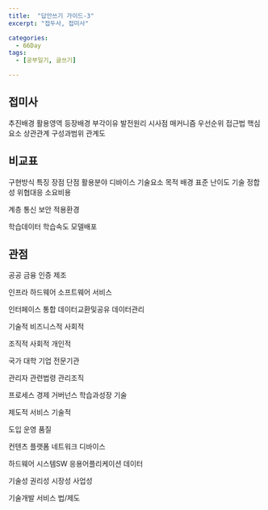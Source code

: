 ```yaml
---
title:  "답안쓰기 가이드-3"
excerpt: "접두사, 접미사"

categories:
  - 66Day
tags:
  - [공부일기, 글쓰기]

---
```




## 접미사
추진배경
활용영역
등장배경
부각이유
발전원리
시사점
매커니즘
우선순위
접근법
핵심요소
상관관계
구성과범위
관계도


## 비교표
구현방식
특징
장점
단점
활용분야
디바이스
기술요소
목적
배경
표준
난이도
기술
정합성
위협대응
소요비용

계층
통신
보안
적용환경

학습데이터
학습속도
모델배포






## 관점

공공
금융
인증
제조



인프라
하드웨어
소프트웨어
서비스


인터페이스
통합
데이터교환및공유
데이터관리


기술적
비즈니스적
사회적

조직적
사회적
개인적

국가
대학
기업
전문기관

관리자
관련법령
관리조직

프로세스
경제
거버넌스
학습과성장
기술

제도적
서비스
기술적

도입
운영
품질

컨텐츠
플랫폼
네트워크
디바이스

하드웨어
시스템SW
응용어플리케이션
데이터

기술성
권리성
시장성
사업성


기술개발
서비스
법/제도


 